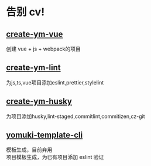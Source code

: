 <!--
 * @Desc:
 * @Author: 曾茹菁
 * @Date: 2022-08-19 10:17:17
 * @LastEditors: yomuki
 * @LastEditTime: 2022-10-08 15:00:48
-->

# 告别 cv!
## [create-ym-vue](https://github.com/YomukiZRJ/yomuki-cli/tree/master/packages/create-ym-vue)
创建 vue + js + webpack的项目
## [create-ym-lint](https://github.com/YomukiZRJ/yomuki-cli/tree/master/packages/create-ym-lint)
为js,ts,vue项目添加eslint,prettier,stylelint
## [create-ym-husky](https://github.com/YomukiZRJ/yomuki-cli/tree/master/packages/create-ym-husky)
为项目添加husky,lint-staged,commitlint,commitizen,cz-git
## [yomuki-template-cli](https://github.com/YomukiZRJ/yomuki-cli/tree/master/packages/yomuki-template-cli)
模板生成，目前弃用  
项目模板生成，为已有项目添加 eslint 验证
